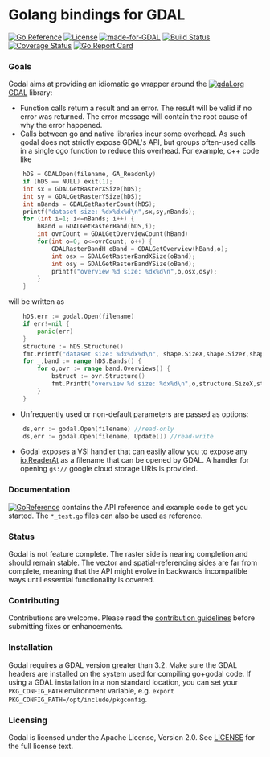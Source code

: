 # Golang bindings for GDAL
[![Go Reference](https://pkg.go.dev/badge/github.com/airbusgeo/godal.svg)](https://pkg.go.dev/github.com/airbusgeo/godal)
[![License](https://img.shields.io/github/license/airbusgeo/godal.svg)](https://github.com/airbusgeo/godal/blob/main/LICENSE)
[![made-for-GDAL](https://img.shields.io/badge/Made%20for-GDAL-71c9f1.svg)](https://gdal.org)
[![Build Status](https://github.com/airbusgeo/godal/workflows/build/badge.svg?branch=main&event=push)](https://github.com/airbusgeo/godal/actions?query=workflow%3Agodal+event%3Apush+branch%3Amain)
[![Coverage Status](https://coveralls.io/repos/github/airbusgeo/godal/badge.svg?branch=main)](https://coveralls.io/github/airbusgeo/godal?branch=main)
[![Go Report Card](https://goreportcard.com/badge/github.com/airbusgeo/godal)](https://goreportcard.com/report/github.com/airbusgeo/godal)



### Goals

Godal aims at providing an idiomatic go wrapper around the [![gdal.org](https://gdal.org/_static/gdalicon.png)](https://gdal.org)
[GDAL](https://gdal.org) library:

* Function calls return a result and an error. The result will be valid if
  no error was returned. The error message will contain the root cause of why
  the error happened.
* Calls between go and native libraries incur some overhead. As such godal does
  not strictly expose GDAL's API, but groups often-used calls in a single cgo function
  to reduce this overhead. For example, c++ code like
```c++
    hDS = GDALOpen(filename, GA_Readonly)
    if (hDS == NULL) exit(1);
    int sx = GDALGetRasterXSize(hDS);
    int sy = GDALGetRasterYSize(hDS);
    int nBands = GDALGetRasterCount(hDS);
    printf("dataset size: %dx%dx%d\n",sx,sy,nBands);
    for (int i=1; i<=nBands; i++) {
        hBand = GDALGetRasterBand(hDS,i);
        int ovrCount = GDALGetOverviewCount(hBand)
        for(int o=0; o<=ovrCount; o++) {
            GDALRasterBandH oBand = GDALGetOverview(hBand,o);
            int osx = GDALGetRasterBandXSize(oBand);
            int osy = GDALGetRasterBandYSize(oBand);
            printf("overview %d size: %dx%d\n",o,osx,osy);
        }
    }
```
will be written as
```go
    hDS,err := godal.Open(filename)
    if err!=nil {
        panic(err)
    }
    structure := hDS.Structure()
    fmt.Printf("dataset size: %dx%dx%d\n", shape.SizeX,shape.SizeY,shape.NBands)
    for _,band := range hDS.Bands() {
        for o,ovr := range band.Overviews() {
            bstruct := ovr.Structure()
            fmt.Printf("overview %d size: %dx%d\n",o,structure.SizeX,structure.SizeY)
        }
    }
```
* Unfrequently used or non-default parameters are passed as options:
```go
    ds,err := godal.Open(filename) //read-only
    ds,err := godal.Open(filename, Update()) //read-write
```
* Godal exposes a VSI handler that can easily allow you to expose any
  [io.ReaderAt](https://golang.org/pkg/io/#ReaderAt) as a filename that can be
  opened by GDAL. A handler for opening `gs://` google cloud storage URIs is
  provided.

### Documentation

[![GoReference](https://pkg.go.dev/badge/github.com/airbusgeo/godal.svg)](https://pkg.go.dev/github.com/airbusgeo/godal)
contains the API reference and example code to get you started. The
`*_test.go` files can also be used as reference.


### Status

Godal is not feature complete. The raster side is nearing completion and
should remain stable. The vector and spatial-referencing sides are far from
complete, meaning that the API might evolve in backwards incompatible ways
until essential functionality is covered.

### Contributing

Contributions are welcome. Please read the [contribution guidelines](https://github.com/airbusgeo/godal/blob/main/.github/CONTRIBUTING.md)
before submitting fixes or enhancements.

### Installation

Godal requires a GDAL version greater than 3.2. Make sure the GDAL headers
are installed on the system used for compiling go+godal code. If using a GDAL
installation in a non standard location, you can set your `PKG_CONFIG_PATH`
environment variable, e.g. `export PKG_CONFIG_PATH=/opt/include/pkgconfig`.

### Licensing
Godal is licensed under the Apache License, Version 2.0. See
[LICENSE](https://github.com/airbusgeo/godal/blob/main/LICENSE) for the full
license text.


